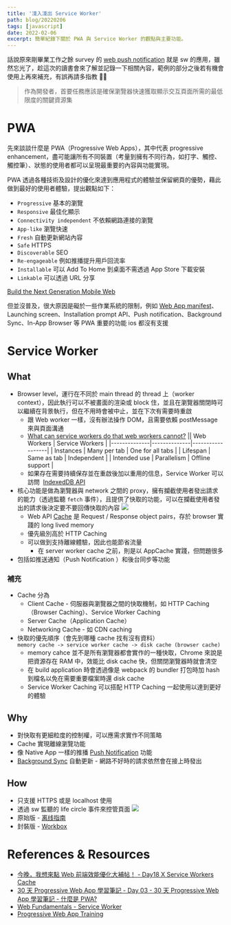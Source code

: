 ```yaml
---
title: '淺入淺出 Service Worker'
path: blog/20220206
tags: [javascript]
date: 2022-02-06
excerpt: 簡單紀錄下關於 PWA 與 Service Worker 的觀點與主要功能。
---
```


話說原來剛畢業工作之餘 survey 的 [web push notification](/blog/20170604) 就是 sw 的應用，雖然忘光了，趁這次的讀書會來了解並記錄一下相關內容，範例的部分之後若有機會使用上再來補充，有誤再請多指教 🙇‍♀️

> 作為開發者，首要任務應該是確保瀏覽器快速獲取顯示交互頁面所需的最低限度的關鍵資源集

# PWA

先來談談什麼是 PWA（Progressive Web Apps），其中代表 progressive enhancement，盡可能讓所有不同裝置（考量到擁有不同行為，如打字、觸控、觸控筆）、狀態的使用者都可以呈現最重要的內容與功能實現。

PWA 透過各種技術及設計的優化來達到應用程式的體驗並保留網頁的優勢，藉此做到最好的使用者體驗，提出觀點如下：

- `Progressive` 基本的瀏覽
- `Responsive` 最佳化顯示
- `Connectivity independent` 不依賴網路連接的瀏覽
- `App-like` 瀏覽快速
- `Fresh` 自動更新網站內容
- `Safe` HTTPS
- `Discoverable` SEO
- `Re-engageable` 例如推播提升用戶回流率
- `Installable` 可以 Add To Home 到桌面不需透過 App Store 下載安裝
- `Linkable` 可以透過 URL 分享

[Build the Next Generation Mobile Web](https://youtu.be/3tb-1MWg44Y)

但並沒普及，很大原因是礙於一些作業系統的限制，例如 [Web App manifest](https://developer.mozilla.org/zh-TW/docs/Web/Manifest)、Launching screen、Installation prompt API、Push notification、Background Sync、In-App Browser 等 PWA 重要的功能 ios 都沒有支援

# Service Worker

## What

- Browser level，運行在不同於 main thread 的 thread 上（worker context），因此執行可以不被畫面的渲染或 block 住，並且在瀏覽器關閉時可以繼續在背景執行，但在不用時會被中止，並在下次有需要時重啟
  - 跟 Web worker 一樣，沒有辦法操作 DOM，且需要依賴 postMessage 來與頁面溝通
  - [What can service workers do that web workers cannot?](https://stackoverflow.com/questions/38632723/what-can-service-workers-do-that-web-workers-cannot)
    || Web Workers | Service Workers |
    |--------------|--------------|------------------|
    | Instances | Many per tab | One for all tabs |
    | Lifespan | Same as tab | Independent |
    | Intended use | Parallelism | Offline support |
  - 如果存在需要持續保存並在重啟後加以重用的信息，Service Worker 可以訪問  [IndexedDB API](https://developer.mozilla.org/en-US/docs/Web/API/IndexedDB_API)
- 核心功能是做為瀏覽器與 network 之間的 proxy，擁有攔截使用者發出請求的能力（透過監聽 `fetch` 事件），且提供了快取的功能，可以在攔截使用者發出的請求後決定要不要回傳快取的內容
  ![](https://i.imgur.com/cWQ9yUh.png)
  - Web API [Cache](https://developer.mozilla.org/en-US/docs/Web/API/Cache) 是 Request / Response object pairs，存於 browser 實踐的 long lived memory
  - 優先級別高於 HTTP Caching
  - 可以做到支持離線體驗，因此也能節省流量
    - 在 server worker cache 之前，則是以 AppCache 實踐，但問題很多
- 包括如推送通知（Push Notification ）和後台同步等功能

### 補充

- Cache 分為
  - Client Cache - 伺服器與瀏覽器之間的快取機制，如 HTTP Caching（Browser Caching）、Service Worker Caching
  - Server Cache（Application Cache）
  - Networking Cache - 如 CDN caching
- 快取的優先順序（會先到哪種 cache 找有沒有資料）  
  `memory cache -> service worker cache -> disk cache (browser cache)`
  - memory cahce 並不是所有瀏覽器都會實作的一種快取，Chrome 來說是把資源存在 RAM 中，效能比 disk cache 快，但關閉瀏覽器時就會清空
  - 在 build application 時會透過像是 webpack 的 bundler 打包時加 hash 到檔名以免在需要重要檔案時還 disk cache
  - Service Worker Caching 可以搭配 HTTP Caching 一起使用以達到更好的體驗

## Why

- 對快取有更細粒度的控制權，可以應需求實作不同策略
- Cache 實現離線瀏覽功能
- 像 Native App 一樣的推播 [Push Notification](https://developers.google.com/web/ilt/pwa/introduction-to-push-notifications?hl=en) 功能
- [Background Sync](https://developers.google.com/web/updates/2015/12/background-sync) 自動更新 - 網路不好時的請求依然會在接上時發出

## How

- 只支援 HTTPS 或是 localhost 使用
- 透過 sw 監聽的 life circle 事件來控管頁面
  ![](https://developers.google.com/web/fundamentals/primers/service-workers/images/sw-lifecycle.png)
- 原始版 - [离线指南](https://web.dev/offline-cookbook/#serving-suggestions)
- 封裝版 - [Workbox](https://developers.google.com/web/tools/workbox/guides/get-started)

# References & Resources

- [今晚，我想來點 Web 前端效能優化大補帖！ - Day18 X Service Workers Cache](https://ithelp.ithome.com.tw/articles/10276666)
- [30 天 Progressive Web App 學習筆記 - Day 03 - 30 天 Progressive Web App 學習筆記 - 什麼是 PWA?](https://ithelp.ithome.com.tw/articles/10186584)
- [Web Fundamentals - Service Worker](https://developers.google.com/web/fundamentals/primers/service-workers)
- [Progressive Web App Training](https://www.youtube.com/playlist?list=PLNYkxOF6rcIB2xHBZ7opgc2Mv009X87Hh)
